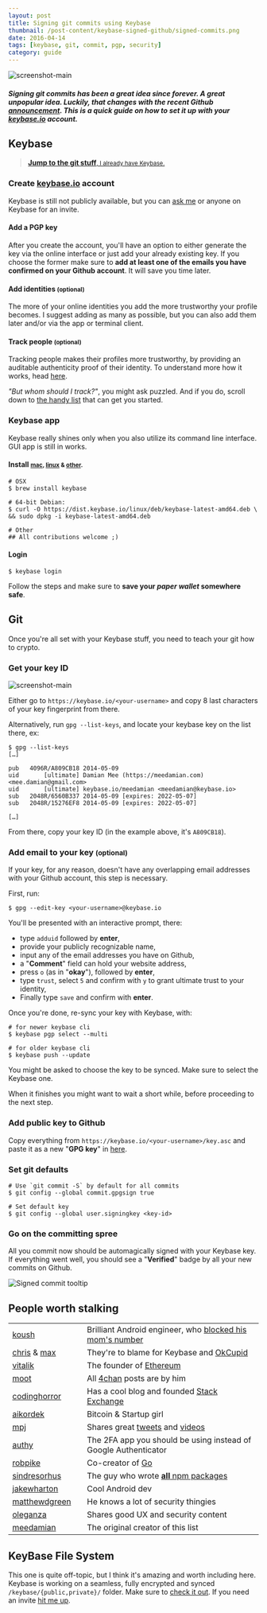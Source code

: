 ```yaml
---
layout: post
title: Signing git commits using Keybase
thumbnail: /post-content/keybase-signed-github/signed-commits.png
date: 2016-04-14
tags: [keybase, git, commit, pgp, security]
category: guide
---
```


![screenshot-main][img-signed-commits]

##### Signing git commits has been a great idea since forever. A  great _unpopular_ idea. Luckily, that changes with the recent Github [announcement][gh-gpg-signatures]. This is a quick guide on how to set it up with your [keybase.io][keybase] account.

## Keybase

> [**Jump to the git stuff**<small>, I already have Keybase.</small>][git-setup]

### Create [keybase.io][keybase] account

Keybase is still not publicly available, but you can [ask me][email] or anyone on Keybase for an invite.

#### Add a PGP key

After you create the account, you'll have an option to either generate the key via the online interface or just add your already existing key. If you choose the former make sure to **add at least one of the emails you have confirmed on your Github account**. It will save you time later.

#### Add identities <small>(optional)</small>

The more of your online identities you add the more trustworthy your profile becomes. I suggest adding as many as possible, but you can also add them later and/or via the app or terminal client.

#### Track people <small>(optional)</small>

Tracking people makes their profiles more trustworthy, by providing an auditable authenticity proof of their identity. To understand more how it works, head [here][tracking].

_"But whom should I track?"_, you might ask puzzled. And if you do, scroll down to [the handy list][keybase-list] that can get you started.

### Keybase app

Keybase really shines only when you also utilize its command line interface. GUI app is still in works.

#### Install <small>[mac][install-mac], [linux][install-linux] & [other][install-more].</small>

```shell
# OSX
$ brew install keybase

# 64-bit Debian:
$ curl -O https://dist.keybase.io/linux/deb/keybase-latest-amd64.deb \
&& sudo dpkg -i keybase-latest-amd64.deb

# Other
## All contributions welcome ;)
```

#### Login

```shell
$ keybase login
```

Follow the steps and make sure to **save your _paper wallet_ somewhere safe**.

## Git

Once you're all set with your Keybase stuff, you need to teach your git how to crypto.

### Get your key ID

![screenshot-main][img-key-id]

Either go to `https://keybase.io/<your-username>` and copy 8 last characters of your key fingerprint from there.

Alternatively, run `gpg --list-keys`, and locate your keybase key on the list there, ex:

```shell
$ gpg --list-keys
[…]

pub   4096R/A809CB18 2014-05-09
uid       [ultimate] Damian Mee (https://meedamian.com) <mee.damian@gmail.com>
uid       [ultimate] keybase.io/meedamian <meedamian@keybase.io>
sub   2048R/6560B337 2014-05-09 [expires: 2022-05-07]
sub   2048R/15276EF8 2014-05-09 [expires: 2022-05-07]

[…]
```

From there, copy your key ID (in the example above, it's `A809CB18`).

### Add email to your key <small>(optional)</small>

If your key, for any reason, doesn't have any overlapping email addresses with your Github account, this step is necessary.

First, run:

```shell
$ gpg --edit-key <your-username>@keybase.io
```

You'll be presented with an interactive prompt, there:

* type `adduid` followed by **enter**,
* provide your publicly recognizable name,
* input any of the email addresses you have on Github,
* a "**Comment**" field can hold your website address,
* press `o` (as in "**okay**"), followed by **enter**,
* type `trust`, select `5` and confirm with `y` to grant ultimate trust to your identity,
* Finally type `save` and confirm with **enter**.

Once you're done, re-sync your key with Keybase, with:

```shell
# for newer keybase cli
$ keybase pgp select --multi

# for older keybase cli
$ keybase push --update
```

You might be asked to choose the key to be synced. Make sure to select the Keybase one.

When it finishes you might want to wait a short while, before proceeding to the next step.

### Add public key to Github

Copy everything from `https://keybase.io/<your-username>/key.asc` and paste it as a new "**GPG key**" in [here][github-keys].

### Set git defaults

```shell
# Use `git commit -S` by default for all commits
$ git config --global commit.gpgsign true

# Set default key
$ git config --global user.signingkey <key-id>
```

### Go on the committing spree

All you commit now should be automagically signed with your Keybase key. If everything went well, you should see a "**Verified**" badge by all your new commits on Github.

![Signed commit tooltip][img-gh-tooltip]


## People worth stalking

||||
:-- | --- | :--
[koush][@koush]                 | | Brilliant Android engineer, who [blocked his mom's number][koush-mom]
[chris][@chris] & [max][@max]   | | They're to blame for Keybase and [OkCupid][okcupid]
[vitalik][@vitalik]             | | The founder of [Ethereum][ethereum]
[moot][@moot]                   | | All [4chan][4chan] posts are by him
[codinghorror][@codinghorror]   | | Has a cool blog and founded [Stack Exchange][stack]
[aikordek][@ai]                 | | Bitcoin & Startup girl
[mpj][@mpj]                     | | Shares great [tweets][mpj-twitter] and [videos][mpj-yt]
[authy][@authy]                 | | The 2FA app you should be using instead of Google Authenticator
[robpike][@rob]                 | | Co-creator of [Go][go]
[sindresorhus][@sindresorhus]   | | The guy who wrote [**all** npm packages][all-npm]
[jakewharton][@jakewharton]     | | Cool Android dev
[matthewdgreen][@matthewdgreen] | | He knows a lot of security thingies
[oleganza][@oleganza]           | | Shares good UX and security content
[meedamian][@meedamian]         | | The original creator of this list


## KeyBase File System

This one is quite off-topic, but I think it's amazing and worth including here. Keybase is working on a seamless, fully encrypted and synced `/keybase/{public,private}/` folder. Make sure to [check it out][kbfs]. If you need an invite [hit me up][email].


<!-- images -->
[img-signed-commits]: /post-content/keybase-signed-github/signed-commits.png
[img-key-id]:         /post-content/keybase-signed-github/key-id.png
[img-gh-tooltip]:     /post-content/keybase-signed-github/gh-tooltip.png

<!-- anchors-->
[git-setup]:    #git
[keybase-list]: #people-worth-stalking

<!-- URLs -->
[gh-gpg-signatures]:  https://github.com/blog/2144-gpg-signature-verification
[keybase]:            https://keybase.io
[tracking]:           https://keybase.io/docs/server_security/tracking
[install-mac]:        https://keybase.io/docs/the_app/install_osx
[install-linux]:      https://keybase.io/docs/the_app/install_linux
[install-more]:       https://keybase.io/download
[github-keys]:        https://github.com/settings/keys
[kbfs]:               https://keybase.io/docs/kbfs

<!-- other -->
[email]: mailto:keybase@meedamian.com?subject=Keybase+invite

<!-- recommended users -->
[@koush]:         https://keybase.io/koush
[@chris]:         https://keybase.io/chris
[@max]:           https://keybase.io/max
[@vitalik]:       https://keybase.io/vbuterin
[@moot]:          https://keybase.io/moot
[@codinghorror]:  https://keybase.io/codinghorror
[@ai]:            https://keybase.io/aikordek
[@mpj]:           https://keybase.io/mpj
[@authy]:         https://keybase.io/authy
[@rob]:           https://keybase.io/robpike
[@sindresorhus]:  https://keybase.io/sindresorhus
[@jakewharton]:   https://keybase.io/jakewharton
[@matthewdgreen]: https://keybase.io/matthewdgreen
[@oleganza]:      https://keybase.io/oleganza
[@meedamian]:     https://keybase.io/meedamian

<!-- recommended user's links-->
[koush-mom]:  https://goo.gl/kOqc68
[okcupid]:    https://www.okcupid.com
[ethereum]:   https://ethereum.org/
[4chan]:      https://www.4chan.org/
[mpj-twitter]:https://twitter.com/mpjme
[mpj-yt]:     https://www.youtube.com/c/mpjmevideos
[stack]:      https://stackexchange.com
[go]:         https://golang.org/
[all-npm]:    https://www.npmjs.com/~sindresorhus
